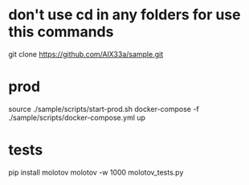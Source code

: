 # don't use cd in any folders for use this commands
git clone https://github.com/AlX33a/sample.git

# prod
source ./sample/scripts/start-prod.sh 
docker-compose -f ./sample/scripts/docker-compose.yml up

# tests
pip install molotov
molotov -w 1000 molotov_tests.py